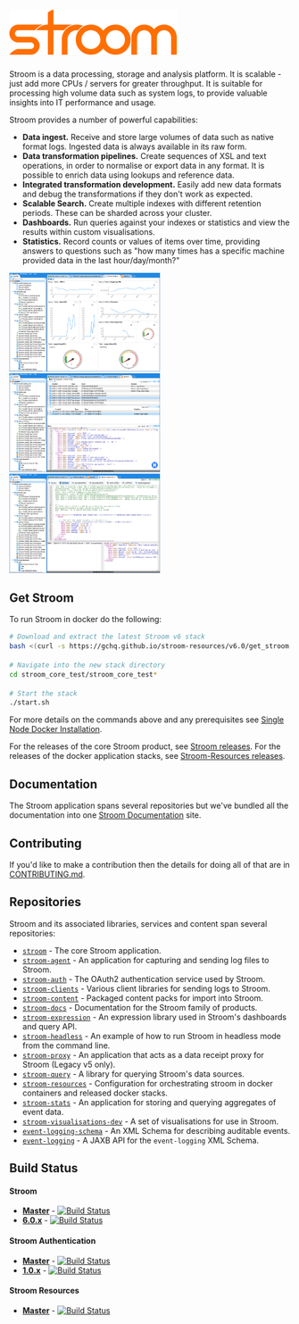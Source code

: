 # ![Stroom](logo.png)

Stroom is a data processing, storage and analysis platform. It is scalable - just add more CPUs / servers for greater throughput. It is suitable for processing high volume data such as system logs, to provide valuable insights into IT performance and usage.

Stroom provides a number of powerful capabilities:

* **Data ingest.** Receive and store large volumes of data such as native format logs. Ingested data is always available in its raw form.
* **Data transformation pipelines.** Create sequences of XSL and text operations, in order to normalise or export data in any format. It is possible to enrich data using lookups and reference data.
* **Integrated transformation development.** Easily add new data formats and debug the transformations if they don't work as expected.
* **Scalable Search.** Create multiple indexes with different retention periods. These can be sharded across your cluster.
* **Dashboards.** Run queries against your indexes or statistics and view the results within custom visualisations.
* **Statistics.** Record counts or values of items over time, providing answers to questions such as "how many times has a specific machine provided data in the last hour/day/month?"

<img src="markdown_resources/v6.0.19/stroom-dashboard.png" width="270" height="auto"/> &emsp; <img src="markdown_resources/v6.0.19/stroom-data-view.png" width="270" height="auto"/> &emsp; <img src="markdown_resources/v6.0.19/stroom-stepping.png" width="270" height="auto"/>

## Get Stroom

To run Stroom in docker do the following:

``` bash
# Download and extract the latest Stroom v6 stack
bash <(curl -s https://gchq.github.io/stroom-resources/v6.0/get_stroom.sh)

# Navigate into the new stack directory
cd stroom_core_test/stroom_core_test*

# Start the stack
./start.sh
```

For more details on the commands above and any prerequisites see [Single Node Docker Installation](https://gchq.github.io/stroom-docs/7.0/docs/install-guide/single-node-docker/).

For the releases of the core Stroom product, see [Stroom releases](https://github.com/gchq/stroom/releases). For the releases of the docker application stacks, see [Stroom-Resources releases](https://github.com/gchq/stroom-resources/releases).

## Documentation

The Stroom application spans several repositories but we've bundled all the documentation into one [Stroom Documentation](https://gchq.github.io/stroom-docs/) site. 


## Contributing

If you'd like to make a contribution then the details for doing all of that are in [CONTRIBUTING.md](https://github.com/gchq/stroom/blob/master/CONTRIBUTING.md).


## Repositories

Stroom and its associated libraries, services and content span several repositories:

- [`stroom`](https://github.com/gchq/stroom) - The core Stroom application.
- [`stroom-agent`](https://github.com/gchq/stroom-agent) - An application for capturing and sending log files to Stroom.
- [`stroom-auth`](https://github.com/gchq/stroom-auth) - The OAuth2 authentication service used by Stroom.
- [`stroom-clients`](https://github.com/gchq/stroom-clients) - Various client libraries for sending logs to Stroom.
- [`stroom-content`](https://github.com/gchq/stroom-content) - Packaged content packs for import into Stroom.
- [`stroom-docs`](https://github.com/gchq/stroom-docs) - Documentation for the Stroom family of products.
- [`stroom-expression`](https://github.com/gchq/stroom-expression) - An expression library used in Stroom's dashboards and query API.
- [`stroom-headless`](https://github.com/gchq/stroom-headless) - An example of how to run Stroom in headless mode from the command line.
- [`stroom-proxy`](https://github.com/gchq/stroom-proxy) - An application that acts as a data receipt proxy for Stroom (Legacy v5 only).
- [`stroom-query`](https://github.com/gchq/stroom-query) - A library for querying Stroom's data sources.
- [`stroom-resources`](https://github.com/gchq/stroom-resources) - Configuration for orchestrating stroom in docker containers and released docker stacks.
- [`stroom-stats`](https://github.com/gchq/stroom-stats) - An application for storing and querying aggregates of event data.
- [`stroom-visualisations-dev`](https://github.com/gchq/stroom-visualisations-dev) - A set of visualisations for use in Stroom.
- [`event-logging-schema`](https://github.com/gchq/event-logging-schema) - An XML Schema for describing auditable events.
- [`event-logging`](https://github.com/gchq/event-logging) - A JAXB API for the `event-logging` XML Schema.

## Build Status

#### **Stroom**
  * [**Master**](https://github.com/gchq/stroom/commits/master) - [![Build Status](https://travis-ci.org/gchq/stroom.svg?branch=master)](https://travis-ci.org/gchq/stroom)
  * [**6.0.x**](https://github.com/gchq/stroom/commits/6.0) - [![Build Status](https://travis-ci.org/gchq/stroom.svg?branch=6.0)](https://travis-ci.org/gchq/stroom/branches)
#### **Stroom Authentication**
  * [**Master**](https://github.com/gchq/stroom-auth/commits/master) - [![Build Status](https://travis-ci.org/gchq/stroom-auth.svg?branch=master)](https://travis-ci.org/gchq/stroom-auth)
  * [**1.0.x**](https://github.com/gchq/stroom-auth/commits/1.0) - [![Build Status](https://travis-ci.org/gchq/stroom-auth.svg?branch=1.0)](https://travis-ci.org/gchq/stroom-auth/branches)
#### **Stroom Resources**
  * [**Master**](https://github.com/gchq/stroom-resources/commits/master) - [![Build Status](https://travis-ci.org/gchq/stroom-resources.svg?branch=master)](https://travis-ci.org/gchq/stroom-resources)
